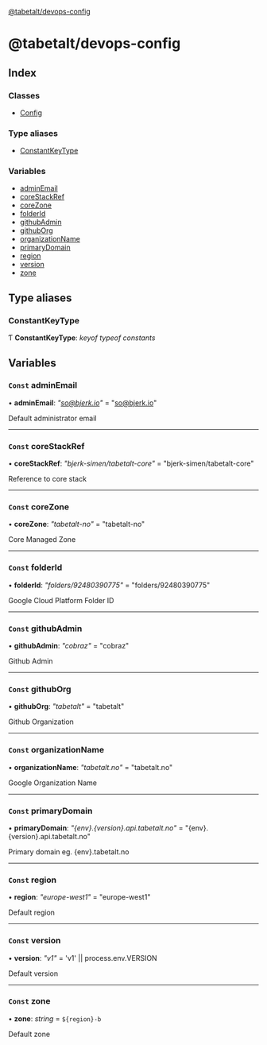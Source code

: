 [@tabetalt/devops-config](README.md)

# @tabetalt/devops-config

## Index

### Classes

* [Config](classes/config.md)

### Type aliases

* [ConstantKeyType](README.md#constantkeytype)

### Variables

* [adminEmail](README.md#const-adminemail)
* [coreStackRef](README.md#const-corestackref)
* [coreZone](README.md#const-corezone)
* [folderId](README.md#const-folderid)
* [githubAdmin](README.md#const-githubadmin)
* [githubOrg](README.md#const-githuborg)
* [organizationName](README.md#const-organizationname)
* [primaryDomain](README.md#const-primarydomain)
* [region](README.md#const-region)
* [version](README.md#const-version)
* [zone](README.md#const-zone)

## Type aliases

###  ConstantKeyType

Ƭ **ConstantKeyType**: *keyof typeof constants*

## Variables

### `Const` adminEmail

• **adminEmail**: *"so@bjerk.io"* = "so@bjerk.io"

Default administrator email

___

### `Const` coreStackRef

• **coreStackRef**: *"bjerk-simen/tabetalt-core"* = "bjerk-simen/tabetalt-core"

Reference to core stack

___

### `Const` coreZone

• **coreZone**: *"tabetalt-no"* = "tabetalt-no"

Core Managed Zone

___

### `Const` folderId

• **folderId**: *"folders/92480390775"* = "folders/92480390775"

Google Cloud Platform Folder ID

___

### `Const` githubAdmin

• **githubAdmin**: *"cobraz"* = "cobraz"

Github Admin

___

### `Const` githubOrg

• **githubOrg**: *"tabetalt"* = "tabetalt"

Github Organization

___

### `Const` organizationName

• **organizationName**: *"tabetalt.no"* = "tabetalt.no"

Google Organization Name

___

### `Const` primaryDomain

• **primaryDomain**: *"{env}.{version}.api.tabetalt.no"* = "{env}.{version}.api.tabetalt.no"

Primary domain
eg. {env}.tabetalt.no

___

### `Const` region

• **region**: *"europe-west1"* = "europe-west1"

Default region

___

### `Const` version

• **version**: *"v1"* = 'v1' || process.env.VERSION

Default version

___

### `Const` zone

• **zone**: *string* = `${region}-b`

Default zone
